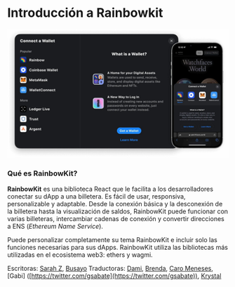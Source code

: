 # Introducción a Rainbowkit

![](<../../.gitbook/assets/image (1).png>)

### Qué es RainbowKit?

**RainbowKit** es una biblioteca React que le facilita a los desarrolladores conectar su dApp a una billetera. Es fácil de usar, responsiva, personalizable y adaptable. Desde la conexión básica y la desconexión de la billetera hasta la visualización de saldos, RainbowKit puede funcionar con varias billeteras, intercambiar cadenas de conexión y convertir direcciones a ENS (_Ethereum Name Service_).

Puede personalizar completamente su tema RainbowKit e incluir solo las funciones necesarias para sus dApps. RainbowKit utiliza las bibliotecas más utilizadas en el ecosistema web3: ethers y wagmi.

Escritoras: [Sarah Z](https://twitter.com/haegeez), [Busayo](https://twitter.com/AmoweO) Traductoras: [Dami](https://twitter.com/dakitidami), [Brenda](https://twitter.com/engineerbrenda), [Caro Meneses](https://twitter.com/carmedinat), \[Gabi] ([https://twitter.com/gsabate](https://twitter.com/gsabate)), [Krystal](https://twitter.com/theekrystallee)
